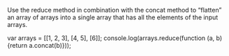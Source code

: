 Use the reduce method in combination with the concat method to “flatten” an array of arrays into a single array that has all the elements of the input arrays.

var arrays = [[1, 2, 3], [4, 5], [6]];
console.log(arrays.reduce(function (a, b) {return a.concat(b)}));
